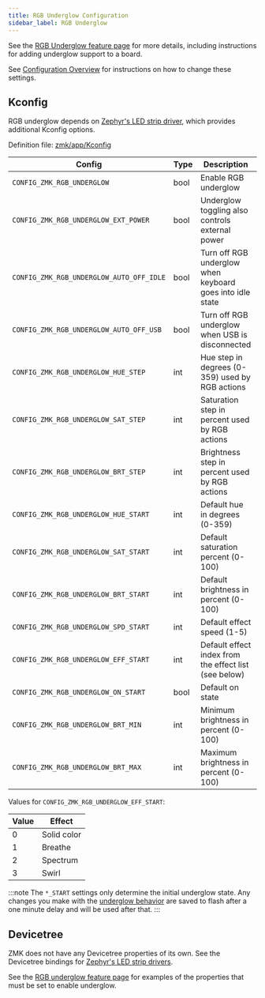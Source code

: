 ```yaml
---
title: RGB Underglow Configuration
sidebar_label: RGB Underglow
---
```


See the [RGB Underglow feature page](../features/underglow.md) for more details, including instructions for adding underglow support to a board.

See [Configuration Overview](index.md) for instructions on how to change these settings.

## Kconfig

RGB underglow depends on [Zephyr's LED strip driver](https://github.com/zephyrproject-rtos/zephyr/tree/main/drivers/led_strip), which provides additional Kconfig options.

Definition file: [zmk/app/Kconfig](https://github.com/zmkfirmware/zmk/blob/main/app/Kconfig)

| Config                                   | Type | Description                                               | Default |
| ---------------------------------------- | ---- | --------------------------------------------------------- | ------- |
| `CONFIG_ZMK_RGB_UNDERGLOW`               | bool | Enable RGB underglow                                      | n       |
| `CONFIG_ZMK_RGB_UNDERGLOW_EXT_POWER`     | bool | Underglow toggling also controls external power           | y       |
| `CONFIG_ZMK_RGB_UNDERGLOW_AUTO_OFF_IDLE` | bool | Turn off RGB underglow when keyboard goes into idle state | n       |
| `CONFIG_ZMK_RGB_UNDERGLOW_AUTO_OFF_USB`  | bool | Turn off RGB underglow when USB is disconnected           | n       |
| `CONFIG_ZMK_RGB_UNDERGLOW_HUE_STEP`      | int  | Hue step in degrees (0-359) used by RGB actions           | 10      |
| `CONFIG_ZMK_RGB_UNDERGLOW_SAT_STEP`      | int  | Saturation step in percent used by RGB actions            | 10      |
| `CONFIG_ZMK_RGB_UNDERGLOW_BRT_STEP`      | int  | Brightness step in percent used by RGB actions            | 10      |
| `CONFIG_ZMK_RGB_UNDERGLOW_HUE_START`     | int  | Default hue in degrees (0-359)                            | 0       |
| `CONFIG_ZMK_RGB_UNDERGLOW_SAT_START`     | int  | Default saturation percent (0-100)                        | 100     |
| `CONFIG_ZMK_RGB_UNDERGLOW_BRT_START`     | int  | Default brightness in percent (0-100)                     | 100     |
| `CONFIG_ZMK_RGB_UNDERGLOW_SPD_START`     | int  | Default effect speed (1-5)                                | 3       |
| `CONFIG_ZMK_RGB_UNDERGLOW_EFF_START`     | int  | Default effect index from the effect list (see below)     | 0       |
| `CONFIG_ZMK_RGB_UNDERGLOW_ON_START`      | bool | Default on state                                          | y       |
| `CONFIG_ZMK_RGB_UNDERGLOW_BRT_MIN`       | int  | Minimum brightness in percent (0-100)                     | 0       |
| `CONFIG_ZMK_RGB_UNDERGLOW_BRT_MAX`       | int  | Maximum brightness in percent (0-100)                     | 100     |

Values for `CONFIG_ZMK_RGB_UNDERGLOW_EFF_START`:

| Value | Effect      |
| ----- | ----------- |
| 0     | Solid color |
| 1     | Breathe     |
| 2     | Spectrum    |
| 3     | Swirl       |

:::note
The `*_START` settings only determine the initial underglow state. Any changes you make with the [underglow behavior](../behaviors/underglow.md) are saved to flash after a one minute delay and will be used after that.
:::

## Devicetree

ZMK does not have any Devicetree properties of its own. See the Devicetree bindings for [Zephyr's LED strip drivers](https://github.com/zephyrproject-rtos/zephyr/tree/main/dts/bindings/led_strip).

See the [RGB underglow feature page](../features/underglow.md) for examples of the properties that must be set to enable underglow.
